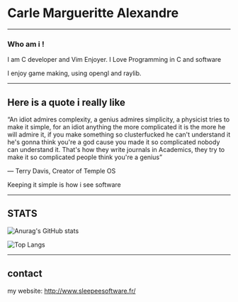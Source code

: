 # Carle Margueritte Alexandre
___

### Who am i !

I am C developer and Vim Enjoyer.
I Love Programming in C and software

I enjoy game making, using opengl and raylib.

___

## Here is a quote i really like

“An idiot admires complexity, a genius admires simplicity, a physicist tries to make it simple, for an idiot anything the more complicated it is the more he will admire it, if you make something so clusterfucked he can't understand it he's gonna think you're a god cause you made it so complicated nobody can understand it. That's how they write journals in Academics, they try to make it so complicated people think you're a genius”

― Terry Davis, Creator of Temple OS

Keeping it simple is how i see software

___

## STATS

![Anurag's GitHub stats](https://github-readme-stats.vercel.app/api?username=CarleAlexandre&hide_rank&&include_all_commits=true&theme=tokyonight)

![Top Langs](https://github-readme-stats.vercel.app/api/top-langs/?username=CarleAlexandre&hide_progress=false)

___

## contact

my website: http://www.sleepeesoftware.fr/

<!--
**CarleAlexandre/CarleAlexandre** is a ✨ _special_ ✨ repository because its `README.md` (this file) appears on your GitHub profile.

Here are some ideas to get you started:

- 🔭 I’m currently working on ...
- 🌱 I’m currently learning ...
- 👯 I’m looking to collaborate on ...
- 🤔 I’m looking for help with ...
- 💬 Ask me about ...
- 📫 How to reach me: ...
- 😄 Pronouns: ...
- ⚡ Fun fact: ...
-->

